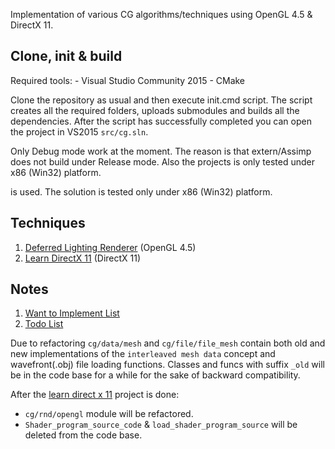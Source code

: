 Implementation of various CG algorithms/techniques using OpenGL 4.5 & DirectX 11.

## Clone, init & build
Required tools:
	- Visual Studio Community 2015 
	- CMake


Clone the repository as usual and then execute init.cmd script. The script creates all the required folders, uploads submodules and builds all the dependencies. After the script has successfully completed you can open the project in VS2015 ```src/cg.sln```.


Only Debug mode work at the moment. The reason is that extern/Assimp does not build under Release mode. Also the projects is only tested under x86 (Win32) platform.


is used. The solution is tested only under x86 (Win32) platform.

## Techniques
1. [Deferred Lighting Renderer](https://github.com/ref2401/cg/wiki/Deferred-Lighting-Renderer) (OpenGL 4.5)
2. [Learn DirectX 11](https://github.com/ref2401/cg/wiki/Learn-DirectX-11) (DirectX 11)

## Notes
1. [Want to Implement List](https://github.com/ref2401/cg/wiki#wanna-implement)
2. [Todo List](https://github.com/ref2401/cg/wiki#todo)

Due to refactoring `cg/data/mesh` and `cg/file/file_mesh` contain both old and new implementations of the `interleaved mesh data` concept and wavefront(.obj) file loading functions. Classes and funcs with suffix `_old` will be in the code base for a while for the sake of backward compatibility. 

After the [learn direct x 11](https://github.com/ref2401/cg/wiki/Learn-DirectX-11) project is done:
- `cg/rnd/opengl` module will be refactored.
- `Shader_program_source_code` & `load_shader_program_source` will be deleted from the code base.
